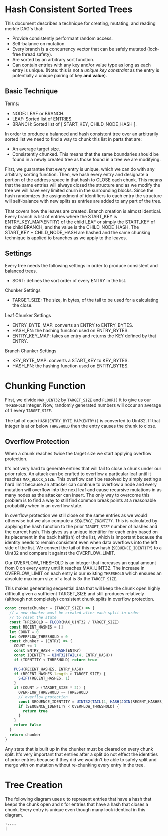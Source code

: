 # Hash Consistent Sorted Trees

This document describes a technique for creating, mutating, and reading merkle DAG's that:

* Provide consistently performant random access.
* Self-balance on mutation.
* Every branch is a concurrency vector that can be safely mutated (lock-free thread safety).
* Are sorted by an arbitrary sort function.
* Can contain entries with any key and/or value type as long as each entry is unique. (Note:
  this is not a *unique key constraint* as the entry is potentially a unique pairing of key **and value**).

## Basic Technique

Terms:

* NODE: LEAF or BRANCH.
* LEAF: Sorted list of ENTRIES.
* BRANCH: Sorted list of [ START_KEY, CHILD_NODE_HASH ].

In order to produce a balanced and hash consistent tree over an arbitrarily sorted list
we need to find a way to chunk this list in parts that are:

* An average target size.
* Consistently chunked. This means that the same boundaries should be found in a newly created
  tree as those found in a tree we are modifying.

First, we guarantee that every entry is unique, which we can do with any arbitrary sorting function.
Then, we hash every entry and designate a portion of the address space in that hash to CLOSE each
chunk. This means that the same entries will always closed the structure and as we modify the tree
we will have very limited churn in the surrounding blocks. Since the hash randomizes the assignedment
of identifiers to each entry the structure will self-balance with new splits as entries are added
to any part of the tree.

That covers how the leaves are created. Branch creation is almost identical. Every branch is list of entries
where the START_KEY is ENTRY_KEY_MAP(ENTRY) of the child LEAF or simply the START_KEY of the child BRANCH, and the value
is the CHILD_NODE_HASH. The START_KEY + CHILD_NODE_HASH are hashed and the same chunking technique is applied
to branches as we apply to the leaves.

## Settings

Every tree needs the following settings in order to produce consistent and balanced trees.

* SORT: defines the sort order of every ENTRY in the list.

Chunker Settings

* TARGET_SIZE: The size, in bytes, of the tail to be used for a calculating the close.

Leaf Chunker Settings

* ENTRY_BYTE_MAP: converts an ENTRY to ENTRY_BYTES.
* HASH_FN: the hashing function used on ENTRY_BYTES.
* ENTRY_KEY_MAP: takes an entry and returns the KEY defined by that ENTRY.

Branch Chunker Settings

* KEY_BYTE_MAP: converts a START_KEY to KEY_BYTES.
* HASH_FN: the hashing function used on ENTRY_BYTES.

# Chunking Function

First, we divide `MAX_UINT32` by `TARGET_SIZE` and `FLOOR()` it to give us our
`THRESHOLD` integer. Now, randomly generated numbers will occur an average of 1
every `TARGET_SIZE`.

The tail of each `HASH(ENTRY_BYTE_MAP(ENTRY))` is converted to Uint32. If that
integer is at or below `THRESHOLD` then the entry causes the chunk to close.

## Overflow Protection

When a chunk reaches twice the target size we start applying overflow protection.

It's not very hard to generate entries that will fail to close a chunk under our
prior rules. An attack can be crafted to overflow a particular leaf until it
reaches `MAX_BLOCK_SIZE`. This overflow can't be resolved by simply setting a hard
limit because an attacker can continue to overflow a node and every mutation will
overflow into the next leaf and cause recursive mutations in as many nodes as the attacker
can insert. The only way to overcome this problem is to find a way to still find
common break points at a reasonable probability when in an overflow state.

In overflow protection we still close on the same entries as we would otherwise but 
we also compute a *`SEQUENCE_IDENTITY`*. This is calculated by applying the hash 
function to the prior `TARGET_SIZE` number of hashes and the current hash. This gives us a 
unique identifier for each entry based on its placement in the back half(ish) of the
list, which is important because the identity needs to remain consistent even when data
overflows into the left side of the list. We convert the tail 
of this new hash (`SEQUENCE_IDENTITY`) to a Uint32 and compare it against the OVERFLOW_LIMIT.

Our OVERFLOW_THESHOLD is an integer that increases an equal amount from 0 on every 
entry until it reaches MAX_UINT32. The increase in OVERFLOW_LIMIT on each entry 
is our existing `THRESHOLD` which ensures an absolute maximum size of a leaf is 3x the `TARGET_SIZE`.

This makes generating sequential data that will keep the chunk open highly difficult 
given a sufficient TARGET_SIZE and still produces relatively (although not completely) 
consistent chunk splits in overflow protection.

```js
const createChunker = (TARGET_SIZE) => {
  // a new chunker must be created after each split in order
  // to reset the state
  const THRESHOLD = FLOOR(MAX_UINT32 / TARGET_SIZE)
  const RECENT_HASHES = []
  let COUNT = 0
  let OVERFLOW_THRESHOLD = 0
  const chunker = (ENTRY) => {
    COUNT += 1
    const ENTRY_HASH = HASH(ENTRY)
    const IDENTITY = UINT32(TAIL(4, ENTRY_HASH))
    if (IDENTITY < THRESHOLD) return true
 
    PUSH(RECENT_HASHES, ENTRY_HASH)
    if (RECENT_HASHES.length > TARGET_SIZE) {
      SHIFT(RECENT_HASHES, 1)
    }
    if (COUNT > (TARGET_SIZE * 2)) {
      OVERFLOW_THRESHOLD += THRESHOLD
      // overflow protection
      const SEQUENCE_IDENTITY = UINT32(TAIL(4, HASH(JOIN(RECENT_HASHES))))
      if (SEQUENCE_IDENTITY < OVERFLOW_THRESHOLD) {
        return true
      }
    }
    return false
  }
  return chunker
}
```

Any state that is built up in the chunker must be cleared on every chunk split. It's
very important that entries after a split do not effect the identities of prior entries
because if they did we wouldn't be able to safely split and merge with on mutation without
re-chunking every entry in the tree.

# Tree Creation

The following diagram uses `O` to represent entries that have a hash that keeps the chunk open and `C` for entries that
have a hash that closes a chunk. Every entry is unique even though many look identical in this diagram.

```
+----
|
```
